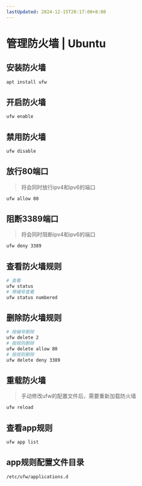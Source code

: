 ```yaml
---
lastUpdated: 2024-12-15T20:17:00+8:00
---
```


# 管理防火墙 | Ubuntu

## 安装防火墙

```bash
apt install ufw
```

## 开启防火墙

```bash
ufw enable
```

## 禁用防火墙

```bash
ufw disable
```

## 放行80端口

> 将会同时放行ipv4和ipv6的端口

```bash
ufw allow 80
```

## 阻断3389端口

> 将会同时阻断ipv4和ipv6的端口

```bash
ufw deny 3389
```

## 查看防火墙规则

```bash
# 查看
ufw status
# 带编号查看
ufw status numbered
```

## 删除防火墙规则

```bash
# 按编号删除
ufw delete 2
# 按规则删除
ufw delete allow 80
# 按规则删除
ufw delete deny 3389
```

## 重载防火墙

> 手动修改ufw的配置文件后，需要重新加载防火墙

```bash
ufw reload
```

## 查看app规则

```bash
ufw app list
```

## app规则配置文件目录

`/etc/ufw/applications.d`
